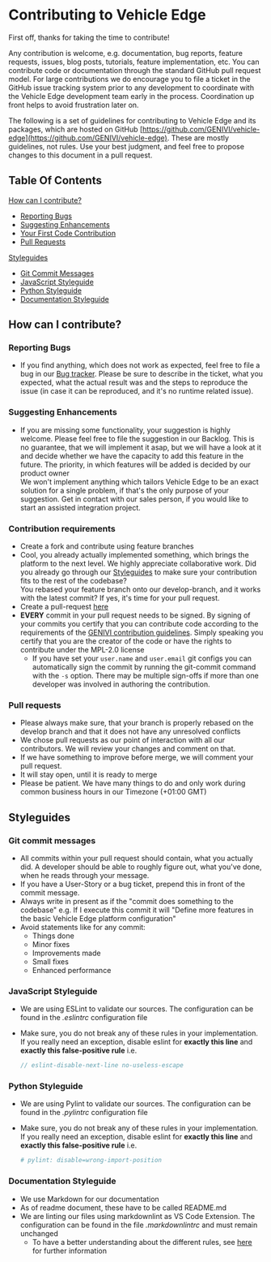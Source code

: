<!---
  Copyright (c) 2021 Robert Bosch GmbH

  This Source Code Form is subject to the terms of the Mozilla Public
  License, v. 2.0. If a copy of the MPL was not distributed with this
  file, You can obtain one at https://mozilla.org/MPL/2.0/.

  SPDX-License-Identifier: MPL-2.0
-->

# Contributing to Vehicle Edge

First off, thanks for taking the time to contribute!

Any contribution is welcome, e.g. documentation, bug reports, feature requests, issues, blog posts, tutorials, feature implementation, etc. You can contribute code or documentation through the standard GitHub pull request model. For large contributions we do encourage you to file a ticket in the GitHub issue tracking system prior to any development to coordinate with the Vehicle Edge development team early in the process. Coordination up front helps to avoid frustration later on.

The following is a set of guidelines for contributing to Vehicle Edge and its packages, which are hosted on GitHub [https://github.com/GENIVI/vehicle-edge](https://github.com/GENIVI/vehicle-edge). These are mostly guidelines, not rules. Use your best judgment, and feel free to propose changes to this document in a pull request.

## Table Of Contents

[How can I contribute?](#how-can-i-contribute)

- [Reporting Bugs](#reporting-bugs)
- [Suggesting Enhancements](#suggesting-enhancements)
- [Your First Code Contribution](#your-first-code-contribution)
- [Pull Requests](#pull-requests)

[Styleguides](#styleguides)

- [Git Commit Messages](#git-commit-messages)
- [JavaScript Styleguide](#javascript-styleguide)
- [Python Styleguide](#python-styleguide)
- [Documentation Styleguide](#documentation-styleguide)

## How can I contribute?

### Reporting Bugs

- If you find anything, which does not work as expected, feel free to file a bug in our [Bug tracker](https://github.com/GENIVI/vehicle-edge/issues). Please be sure to describe in the ticket, what you expected, what the actual result was and the steps to reproduce the issue (in case it can be reproduced, and it's no runtime related issue).

### Suggesting Enhancements

- If you are missing some functionality, your suggestion is highly welcome. Please feel free to file the suggestion in our Backlog. This is no guarantee, that we will implement it asap, but we will have a look at it and decide whether we have the capacity to add this feature in the future. The priority, in which features will be added is decided by our product owner<br>
We won't implement anything which tailors Vehicle Edge to be an exact solution for a single problem, if that's the only purpose of your suggestion. Get in contact with our sales person, if you would like to start an assisted integration project.

### Contribution requirements

- Create a fork and contribute using feature branches
- Cool, you already actually implemented something, which brings the platform to the next level. We highly appreciate collaborative work. Did you already go through our [Styleguides](#Styleguides) to make sure your contribution fits to the rest of the codebase?<br>
  You rebased your feature branch onto our develop-branch, and it works with the latest commit? If yes, it's time for your pull request.
- Create a pull-request [here](https://github.com/GENIVI/vehicle-edge/pulls)
- __EVERY__ commit in your pull request needs to be signed. By signing of your commits you certify that you can contribute code according to the requirements of the [GENIVI contribution guidelines](https://www.genivi.org/contribute). Simply speaking you certify that you are the creator of the code or have the rights to contribute under the MPL-2.0 license
  - If you have set your `user.name` and `user.email` git configs you can automatically sign the commit by running the git-commit command with the `-s` option. There may be multiple sign-offs if more than one developer was involved in authoring the contribution.

### Pull requests

- Please always make sure, that your branch is properly rebased on the develop branch and that it does not have any unresolved conflicts
- We chose pull requests as our point of interaction with all our contributors. We will review your changes and comment on that.
- If we have something to improve before merge, we will comment your pull request.
- It will stay open, until it is ready to merge
- Please be patient. We have many things to do and only work during common business hours in our Timezone (+01:00 GMT)

## Styleguides

### Git commit messages

- All commits within your pull request should contain, what you actually did. A developer should be able to roughly figure out, what you've done, when he reads through your message.
- If you have a User-Story or a bug ticket, prepend this in front of the commit message.
- Always write in present as if the "commit does something to the codebase" e.g. If I execute this commit it will "Define more features in the basic Vehicle Edge platform configuration"
- Avoid statements like for any commit:
  - Things done
  - Minor fixes
  - Improvements made
  - Small fixes
  - Enhanced performance

### JavaScript Styleguide

- We are using ESLint to validate our sources. The configuration can be found in the _.eslintrc_ configuration file
- Make sure, you do not break any of these rules in your implementation. If you really need an exception, disable eslint for __exactly this line__ and __exactly this false-positive rule__ i.e.

  ```javascript
  // eslint-disable-next-line no-useless-escape
  ```

### Python Styleguide

- We are using Pylint to validate our sources. The configuration can be found in the _.pylintrc_ configuration file
- Make sure, you do not break any of these rules in your implementation. If you really need an exception, disable eslint for __exactly this line__ and __exactly this false-positive rule__ i.e.

  ```python
  # pylint: disable=wrong-import-position
  ```

### Documentation Styleguide

- We use Markdown for our documentation
- As of readme document, these have to be called README.md
- We are linting our files using markdownlint as VS Code Extension. The configuration can be found in the file _.markdownlintrc_ and must remain unchanged
  - To have a better understanding about the different rules, see [here](https://github.com/DavidAnson/markdownlint/blob/main/doc/Rules.md) for further information
